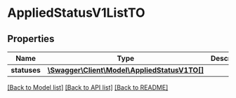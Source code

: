 # AppliedStatusV1ListTO

## Properties
Name | Type | Description | Notes
------------ | ------------- | ------------- | -------------
**statuses** | [**\Swagger\Client\Model\AppliedStatusV1TO[]**](AppliedStatusV1TO.md) |  | [optional] 

[[Back to Model list]](../README.md#documentation-for-models) [[Back to API list]](../README.md#documentation-for-api-endpoints) [[Back to README]](../README.md)


